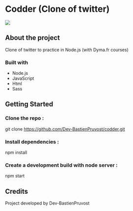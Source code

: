 # Codder (Clone of twitter)

<a href="https://codder.pruvostbastien.fr/" target="_blank"><img src="https://img.shields.io/badge/ctrl_%2B_click_here_to_see_the_website-324050?style=for-the-badge&logo=github&logoColor=white" /></a>

## About the project

Clone of twitter to practice in Node.js (with Dyma.fr courses)

### Built with

- Node.js
- JavaScript
- Html
- Sass

## Getting Started

### Clone the repo :

git clone https://github.com/Dev-BastienPruvost/codder.git

### Install dependencies :

npm install

### Create a development build with node server :

npm start

<!-- ### To create a production build :

npm run build -->

<!-- #### Running

node public/index.bundle.js -->

## Credits

Project developed by Dev-BastienPruvost
